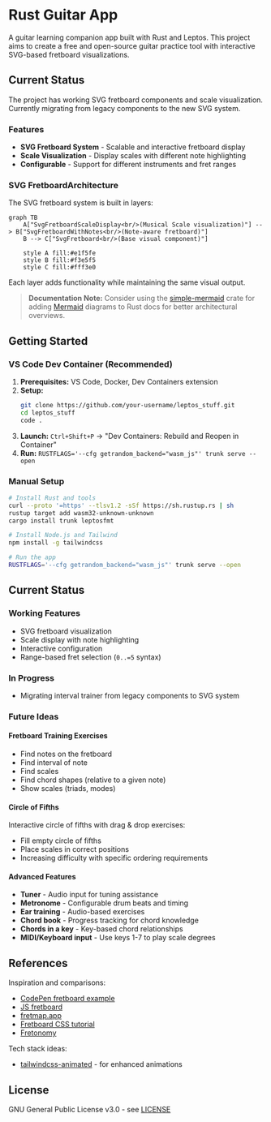 # Rust Guitar App

A guitar learning companion app built with Rust and Leptos. This project aims to create a free and open-source guitar practice tool with interactive SVG-based fretboard visualizations.

## Current Status

The project has working SVG fretboard components and scale visualization. Currently migrating from legacy components to the new SVG system.

### Features

- **SVG Fretboard System** - Scalable and interactive fretboard display
- **Scale Visualization** - Display scales with different note highlighting  
- **Configurable** - Support for different instruments and fret ranges

### SVG FretboardArchitecture

The SVG fretboard system is built in layers:

```mermaid
graph TB
    A["SvgFretboardScaleDisplay<br/>(Musical Scale visualization)"] --> B["SvgFretboardWithNotes<br/>(Note-aware fretboard)"]
    B --> C["SvgFretboard<br/>(Base visual component)"]
    
    style A fill:#e1f5fe
    style B fill:#f3e5f5  
    style C fill:#fff3e0
```

Each layer adds functionality while maintaining the same visual output.

> **Documentation Note:** Consider using the [simple-mermaid](https://docs.rs/simple-mermaid/latest/simple_mermaid/) crate for adding [Mermaid](https://mermaid-js.github.io/mermaid/#/) diagrams to Rust docs for better architectural overviews.

## Getting Started

### VS Code Dev Container (Recommended)

1. **Prerequisites:** VS Code, Docker, Dev Containers extension
2. **Setup:** 
   ```bash
   git clone https://github.com/your-username/leptos_stuff.git
   cd leptos_stuff
   code .
   ```
3. **Launch:** `Ctrl+Shift+P` → "Dev Containers: Rebuild and Reopen in Container"
4. **Run:** `RUSTFLAGS='--cfg getrandom_backend="wasm_js"' trunk serve --open`

### Manual Setup

```bash
# Install Rust and tools
curl --proto '=https' --tlsv1.2 -sSf https://sh.rustup.rs | sh
rustup target add wasm32-unknown-unknown
cargo install trunk leptosfmt

# Install Node.js and Tailwind
npm install -g tailwindcss

# Run the app
RUSTFLAGS='--cfg getrandom_backend="wasm_js"' trunk serve --open
```

## Current Status

### Working Features
- SVG fretboard visualization
- Scale display with note highlighting
- Interactive configuration  
- Range-based fret selection (`0..=5` syntax)

### In Progress
- Migrating interval trainer from legacy components to SVG system

### Future Ideas

#### Fretboard Training Exercises
- Find notes on the fretboard
- Find interval of note
- Find scales
- Find chord shapes (relative to a given note)
- Show scales (triads, modes)

#### Circle of Fifths
Interactive circle of fifths with drag & drop exercises:
- Fill empty circle of fifths
- Place scales in correct positions
- Increasing difficulty with specific ordering requirements

#### Advanced Features
- **Tuner** - Audio input for tuning assistance
- **Metronome** - Configurable drum beats and timing
- **Ear training** - Audio-based exercises
- **Chord book** - Progress tracking for chord knowledge
- **Chords in a key** - Key-based chord relationships
- **MIDI/Keyboard input** - Use keys 1-7 to play scale degrees

## References

Inspiration and comparisons:
- [CodePen fretboard example](https://codepen.io/DreySkee/pen/bddpqM)
- [JS fretboard](https://github.com/metaescape/js-fretboard) 
- [fretmap.app](https://fretmap.app/)
- [Fretboard CSS tutorial](https://www.youtube.com/watch?v=C6VLedW5Dwk&list=PLXAhCH9FJ8zViqdqhsSP7iyCrVDoUGb3P&index=2)
- [Fretonomy](https://www.fretonomy.com/)

Tech stack ideas:
- [tailwindcss-animated](https://github.com/new-data-services/tailwindcss-animated) - for enhanced animations

## License

GNU General Public License v3.0 - see [LICENSE](./LICENSE)
